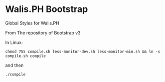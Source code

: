 # Walis.PH Bootstrap
Global Styles for Walis.PH

From The repository of Bootstrap v3

In Linux:

	chmod 755 compile.sh less-monitor-dev.sh less-monitor-min.sh && ln -s compile.sh compile

and then 

	./compile